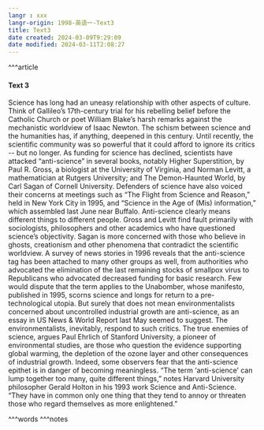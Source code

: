 ```yaml
---
langr : xxx
langr-origin: 1998-英语一-Text3
title: Text3
date created: 2024-03-09T9:29:09
date modified: 2024-03-11T2:08:27
---
```


^^^article

#### Text 3

Science has long had an uneasy relationship with other aspects of culture. Think of Gallileo’s 17th-century trial for his rebelling belief before the Catholic Church or poet William Blake’s harsh remarks against the mechanistic worldview of Isaac Newton. The schism between science and the humanities has, if anything, deepened in this century.
Until recently, the scientific community was so powerful that it could afford to ignore its critics -- but no longer. As funding for science has declined, scientists have attacked “anti-science” in several books, notably Higher Superstition, by Paul R. Gross, a biologist at the University of Virginia, and Norman Levitt, a mathematician at Rutgers University; and The Demon-Haunted World, by Carl Sagan of Cornell University.
Defenders of science have also voiced their concerns at meetings such as “The Flight from Science and Reason,” held in New York City in 1995, and “Science in the Age of (Mis) information,” which assembled last June near Buffalo.
Anti-science clearly means different things to different people. Gross and Levitt find fault primarily with sociologists, philosophers and other academics who have questioned science’s objectivity. Sagan is more concerned with those who believe in ghosts, creationism and other phenomena that contradict the scientific worldview.
A survey of news stories in 1996 reveals that the anti-science tag has been attached to many other groups as well, from authorities who advocated the elimination of the last remaining stocks of smallpox virus to Republicans who advocated decreased funding for basic research.
Few would dispute that the term applies to the Unabomber, whose manifesto, published in 1995, scorns science and longs for return to a pre-technological utopia. But surely that does not mean environmentalists concerned about uncontrolled industrial growth are anti-science, as an essay in US News & World Report last May seemed to suggest.
The environmentalists, inevitably, respond to such critics. The true enemies of science, argues Paul Ehrlich of Stanford University, a pioneer of environmental studies, are those who question the evidence supporting global warming, the depletion of the ozone layer and other consequences of industrial growth.
Indeed, some observers fear that the anti-science epithet is in danger of becoming meaningless. “The term ‘anti-science’ can lump together too many, quite different things,” notes Harvard University philosopher Gerald Holton in his 1993 work Science and Anti-Science. “They have in common only one thing that they tend to annoy or threaten those who regard themselves as more enlightened.”


^^^words
^^^notes

